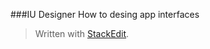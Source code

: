 
###IU Designer
How to desing app interfaces

> Written with [StackEdit](https://stackedit.io/).
<!--stackedit_data:
eyJoaXN0b3J5IjpbNDY2MTE1OTM4XX0=
-->